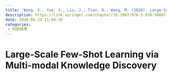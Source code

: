 ```yaml
---
title: 'Wang, S., Yue, J., Liu, J., Tian, Q., Wang, M. (2020). Large-Scale Few-Shot Learning via Multi-modal Knowledge Discovery. In: Vedaldi, A., Bischof, H., Brox, T., Frahm, JM. (eds) Computer Vision – ECCV 2020. ECCV 2020. Lecture Notes in Computer Science(), vol 12355. Springer, Cham. '
description: https://link.springer.com/chapter/10.1007/978-3-030-58607-2_42
date: 2020-08-23 11:09:39
categories:
 - 科研成果
---
```

# Large-Scale Few-Shot Learning via Multi-modal Knowledge Discovery